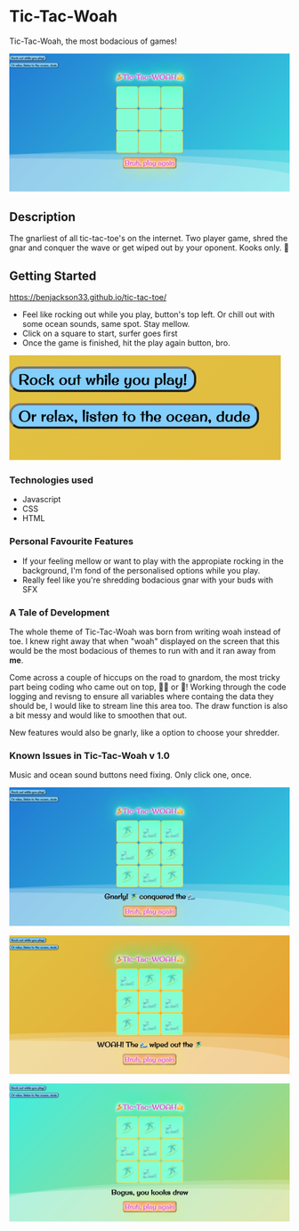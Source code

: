 

# Tic-Tac-Woah

Tic-Tac-Woah, the most bodacious of games!


![Alt text](./images/Tic-Tac-Woah.png?raw=true)

## Description

The gnarliest of all tic-tac-toe's on the internet. Two player game, shred the gnar and conquer the wave or get wiped out by your oponent. Kooks only. 🤙

## Getting Started

https://benjackson33.github.io/tic-tac-toe/

- Feel like rocking out while you play, button's top left.
Or chill out with some ocean sounds, same spot. Stay mellow.
- Click on a square to start, surfer goes first
- Once the game is finished, hit the play again button, bro.

![Alt text](./images/buttons.png?raw=true)

### Technologies used

- Javascript
- CSS
- HTML

### Personal Favourite Features

- If your feeling mellow or want to play with the appropiate rocking in the background, I'm fond of the personalised options while you play.
- Really feel like you're shredding bodacious gnar with your buds with SFX

### A Tale of Development 

The whole theme of Tic-Tac-Woah was born from writing woah instead of toe. I knew right away that when "woah" displayed on the screen that this would be the most bodacious of themes to run with and it ran away from **me**.

Come across a couple of hiccups on the road to gnardom, the most tricky part being coding who came out on top, 🏄‍♂️ or 🌊! Working through the code logging and revisng to ensure all variables where containg the data they should be, I would like to stream line this area too. The draw function is also a bit messy and would like to smoothen that out.

New features would also be gnarly, like a option to choose your shredder. 

### Known Issues in Tic-Tac-Woah v  1.0

Music and ocean sound buttons need fixing. Only click one, once. 


![Alt text](./images/tic-tac-woah1.png?raw=true)

![Alt text](./images/tic-tac-woah2.png?raw=true)

![Alt text](./images/tic-tac-woah3.png?raw=true)




